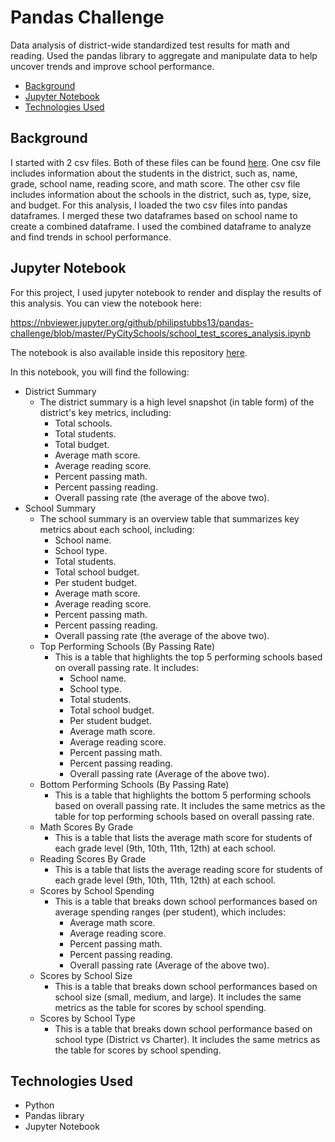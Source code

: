 # Pandas Challenge

Data analysis of district-wide standardized test results for math and reading. Used the pandas library to aggregate and manipulate data to help uncover trends and improve school performance.

* [Background](#background)
* [Jupyter Notebook](#nb)
* [Technologies Used](#technologies)

##  <a name="background"></a>Background

I started with 2 csv files. Both of these files can be found [here](./PyCitySchools/Resources). One csv file includes information about the students in the district, such as, name, grade, school name, reading score, and math score. The other csv file includes information about the schools in the district, such as, type, size, and budget. For this analysis, I loaded the two csv files into pandas dataframes. I merged these two dataframes based on school name to create a combined dataframe. I used the combined dataframe to analyze and find trends in school performance.

##  <a name="nb"></a>Jupyter Notebook

For this project, I used jupyter notebook to render and display the results of this analysis. You can view the notebook here:

<https://nbviewer.jupyter.org/github/philipstubbs13/pandas-challenge/blob/master/PyCitySchools/school_test_scores_analysis.ipynb>

The notebook is also available inside this repository [here](./PyCitySchools/school_test_scores_analysis.ipynb).

In this notebook, you will find the following:

* District Summary
  * The district summary is a high level snapshot (in table form) of the district's key metrics, including:
    * Total schools.
    * Total students.
    * Total budget.
    * Average math score.
    * Average reading score.
    * Percent passing math.
    * Percent passing reading.
    * Overall passing rate (the average of the above two).
* School Summary
  * The school summary is an overview table that summarizes key metrics about each school, including:
    * School name.
    * School type.
    * Total students.
    * Total school budget.
    * Per student budget.
    * Average math score.
    * Average reading score.
    * Percent passing math.
    * Percent passing reading.
    * Overall passing rate (the average of the above two).
  * Top Performing Schools (By Passing Rate)
    * This is a table that highlights the top 5 performing schools based on overall passing rate. It includes:
      * School name.
      * School type.
      * Total students.
      * Total school budget.
      * Per student budget.
      * Average math score.
      * Average reading score.
      * Percent passing math.
      * Percent passing reading.
      * Overall passing rate (Average of the above two).
  * Bottom Performing Schools (By Passing Rate)
    * This is a table that highlights the bottom 5 performing schools based on overall passing rate. It includes the same metrics as the table for top performing schools based on overall passing rate.
  * Math Scores By Grade
    * This is a table that lists the average math score for students of each grade level (9th, 10th, 11th, 12th) at each school.
  * Reading Scores By Grade
    * This is a table that lists the average reading score for students of each grade level (9th, 10th, 11th, 12th) at each school.
  * Scores by School Spending
    * This is a table that breaks down school performances based on average spending ranges (per student), which includes:
      * Average math score.
      * Average reading score.
      * Percent passing math.
      * Percent passing reading.
      * Overall passing rate (Average of the above two).
  * Scores by School Size
    * This is a table that breaks down school performances based on school size (small, medium, and large). It includes the same metrics as the table for scores by school spending.
  * Scores by School Type
    * This is a table that breaks down school performance based on school type (District vs Charter). It includes the same metrics as the table for scores by school spending.

##  <a name="technologies"></a>Technologies Used

* Python
* Pandas library
* Jupyter Notebook